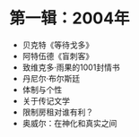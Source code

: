 # 第一辑：2004年

- 贝克特《等待戈多》
- 阿特伍德《盲刺客》
- 致维克多·雨果的1001封情书
- 丹尼尔·布尔斯廷
- 体制与个性
- 关于传记文学
- 限制房租对谁有利？
- 奥威尔：在神化和真实之间
